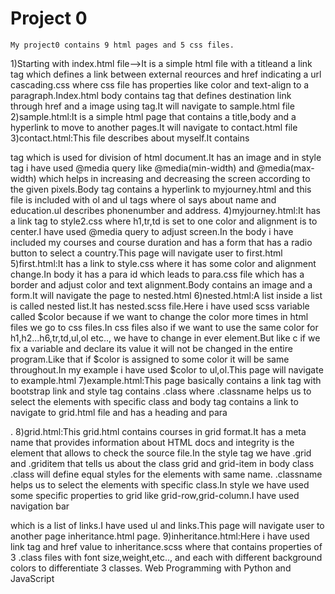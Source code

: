 # Project 0
	My project0 contains 9 html pages and 5 css files.
1)Starting with index.html file-->It is a simple html file with a titleand a link tag which defines a link between external reources and href indicating a url cascading.css where css file has properties like color and text-align to a paragraph.Index.html body contains <a> tag that defines destination link through href and a image using <img>tag.It will navigate to sample.html file
2)sample.html:It is a simple html page that contains a title,body and a hyperlink to move to another pages.It will navigate to contact.html file
3)contact.html:This file describes about myself.It contains <div> tag which is used for division of html document.It has an image and in style tag i have used @media query like @media(min-width) and @media(max-width) which helps in increasing and decreasing the screen according to the given pixels.Body tag contains a hyperlink to myjourney.html and this file is included with ol and ul tags where ol says about name and education.ul describes phonenumber and address.
4)myjourney.html:It has a link tag to style2.css where h1,tr,td is set to one color and alignment is to center.I have used @media query to adjust screen.In the body i have included my courses and course duration and has a form that has a radio button to select a country.This page will navigate user to first.html
5)first.html:It has a link to style.css where it has some color and alignment change.In body it has a para id which leads to para.css file which has a border and adjust color and text alignment.Body contains an image and a form.It will navigate the page to nested.html
6)nested.html:A list inside a list is called nested list.It has nested.scss file.Here i have used scss variable called $color because if we want to change the color more times in html files we go to css files.In css files also if we want to use the same color for h1,h2...h6,tr,td,ul,ol etc.., we have to change in ever element.But like c if we fix a variable and declare its value it will not be changed in the entire program.Like that if $color is assigned to some color it will be same throughout.In my example i have used $color to ul,ol.This page will navigate to example.html
7)example.html:This page basically contains a link tag with bootstrap link and style tag contains .class where .classname helps us to select the elements with specific class and body tag contains a link to navigate to grid.html file and has a heading and para<p>.
8)grid.html:This grid.html contains courses in grid format.It has a meta name that provides information about HTML docs and integrity is the element that allows to check the source file.In the style tag we have .grid and .griditem that tells us about the class grid and grid-item in body class .class will define equal styles for the elements with same name. .classname helps us to select the elements with specific class.In style we have used some specific properties to grid like grid-row,grid-column.I have used navigation bar <nav> which is a list of links.I have used ul and links.This page will navigate user to another page inheritance.html page.
9)inheritance.html:Here i have used link tag and href value to inheritance.scss  where that contains properties of 3 .class files with font size,weight,etc.., and each with different background colors to differentiate 3 classes.
Web Programming with Python and JavaScript
